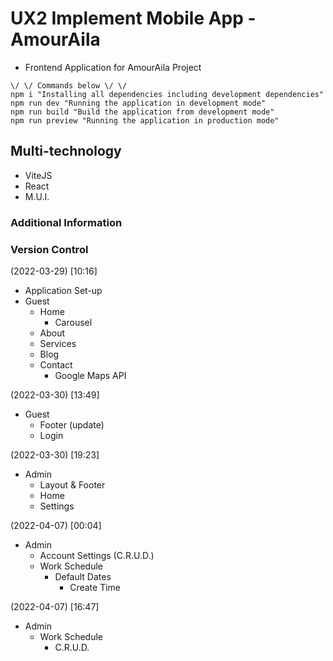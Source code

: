 # UX2 Implement Mobile App - AmourAila
- Frontend Application for AmourAila Project

```
\/ \/ Commands below \/ \/ 
npm i "Installing all dependencies including development dependencies"
npm run dev "Running the application in development mode"
npm run build "Build the application from development mode"
npm run preview "Running the application in production mode"

```

## Multi-technology
- ViteJS
- React
- M.U.I.

### Additional Information

### Version Control
(2022-03-29) [10:16]
- Application Set-up
- Guest
    - Home
        - Carousel
    - About
    - Services
    - Blog
    - Contact
        - Google Maps API


(2022-03-30) [13:49]
- Guest 
    - Footer (update)
    - Login


(2022-03-30) [19:23]
- Admin
    - Layout & Footer
    - Home
    - Settings


(2022-04-07) [00:04]
- Admin
    - Account Settings (C.R.U.D.)
    - Work Schedule
        - Default Dates
            - Create Time


(2022-04-07) [16:47]
- Admin
    - Work Schedule
        - C.R.U.D.